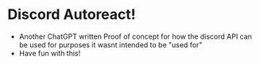 # Discord Autoreact!
- Another ChatGPT written Proof of concept for how the discord API can be used for purposes it wasnt intended to be "used for"
- Have fun with this!
